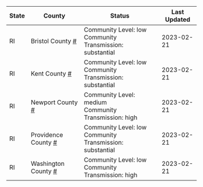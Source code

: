 State | County | Status | Last Updated
--- | --- | --- | --- 
RI | Bristol County <a href="#bristol_county">#</a> | <a name="bristol_county"></a>Community Level: low<br/>Community Transmission: substantial | 2023-02-21
RI | Kent County <a href="#kent_county">#</a> | <a name="kent_county"></a>Community Level: low<br/>Community Transmission: substantial | 2023-02-21
RI | Newport County <a href="#newport_county">#</a> | <a name="newport_county"></a>Community Level: medium<br/>Community Transmission: high | 2023-02-21
RI | Providence County <a href="#providence_county">#</a> | <a name="providence_county"></a>Community Level: low<br/>Community Transmission: substantial | 2023-02-21
RI | Washington County <a href="#washington_county">#</a> | <a name="washington_county"></a>Community Level: low<br/>Community Transmission: high | 2023-02-21
